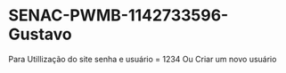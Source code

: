 # SENAC-PWMB-1142733596-Gustavo
  Para Utillização do site senha e usuário = 1234
  Ou Criar um novo usuário
  
